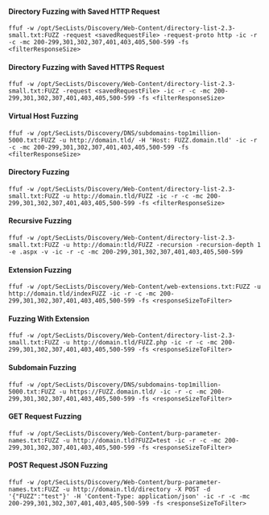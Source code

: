 #### Directory Fuzzing with Saved HTTP Request
```
ffuf -w /opt/SecLists/Discovery/Web-Content/directory-list-2.3-small.txt:FUZZ -request <savedRequestFile> -request-proto http -ic -r -c -mc 200-299,301,302,307,401,403,405,500-599 -fs <filterResponseSize>
```
#### Directory Fuzzing with Saved HTTPS Request
```
ffuf -w /opt/SecLists/Discovery/Web-Content/directory-list-2.3-small.txt:FUZZ -request <savedRequestFile> -ic -r -c -mc 200-299,301,302,307,401,403,405,500-599 -fs <filterResponseSize>
```
#### Virtual Host Fuzzing

```shell-session
ffuf -w /opt/SecLists/Discovery/DNS/subdomains-top1million-5000.txt:FUZZ -u http://domain.tld/ -H 'Host: FUZZ.domain.tld' -ic -r -c -mc 200-299,301,302,307,401,403,405,500-599 -fs <filterResponseSize>
```
#### Directory Fuzzing
```
ffuf -w /opt/SecLists/Discovery/Web-Content/directory-list-2.3-small.txt:FUZZ -u http://domain.tld/FUZZ -ic -r -c -mc 200-299,301,302,307,401,403,405,500-599 -fs <filterResponseSize>
```
#### Recursive Fuzzing

```shell-session
ffuf -w /opt/SecLists/Discovery/Web-Content/directory-list-2.3-small.txt:FUZZ -u http://domain:tld/FUZZ -recursion -recursion-depth 1 -e .aspx -v -ic -r -c -mc 200-299,301,302,307,401,403,405,500-599
```
#### Extension Fuzzing
```shell-session
ffuf -w /opt/SecLists/Discovery/Web-Content/web-extensions.txt:FUZZ -u http://domain.tld/indexFUZZ -ic -r -c -mc 200-299,301,302,307,401,403,405,500-599 -fs <responseSizeToFilter>
```
#### Fuzzing With Extension
```shell-session
ffuf -w /opt/SecLists/Discovery/Web-Content/directory-list-2.3-small.txt:FUZZ -u http://domain.tld/FUZZ.php -ic -r -c -mc 200-299,301,302,307,401,403,405,500-599 -fs <responseSizeToFilter>
```
#### Subdomain Fuzzing

```shell-session
ffuf -w /opt/SecLists/Discovery/DNS/subdomains-top1million-5000.txt:FUZZ -u https://FUZZ.domain.tld/ -ic -r -c -mc 200-299,301,302,307,401,403,405,500-599 -fs <responseSizeToFilter>
```
#### GET Request Fuzzing

```shell-session
ffuf -w /opt/SecLists/Discovery/Web-Content/burp-parameter-names.txt:FUZZ -u http://domain.tld?FUZZ=test -ic -r -c -mc 200-299,301,302,307,401,403,405,500-599 -fs <responseSizeToFilter>
```
#### POST Request JSON Fuzzing
```shell-session
ffuf -w /opt/SecLists/Discovery/Web-Content/burp-parameter-names.txt:FUZZ -u http://domain.tld/directory -X POST -d '{"FUZZ":"test"}' -H 'Content-Type: application/json' -ic -r -c -mc 200-299,301,302,307,401,403,405,500-599 -fs <responseSizeToFilter>
```
